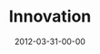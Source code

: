 ---
layout: message
category: message
series: "Game Changers"
title: "Innovation "
date: 2012-03-31-00-00
message_id: 720
sc-permalink-url: "http://soundcloud.com/crdschurch/innovation"
audio: "http://s3.amazonaws.com/crossroads-media/messages/audio/gamechangers_04.mp3"
audio-duration: "56:14"
program: "http://s3.amazonaws.com/crossroads-media/documents/03_31-04-01_12Program.pdf"
description: "Brian Wells talks about how Game Changers defeat Goliath by fighting differently."
video: "http://s3.amazonaws.com/crossroads-media/messages/video/gamechangers_04.mp4"
video-duration: "56:21"
yt-video-id: "sFBY0CNvoxA"
video-image: "http://s3.amazonaws.com/crossroads-media/images/gamechangers_04_still.jpg"
tag: 
 - brian-wells
 - india
 - don-gerred
 - wilberforce
explicit: false
---